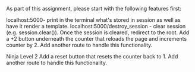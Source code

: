 As part of this assignment, please start with the following features first:

localhost:5000- print in the terminal what's stored in session as well as have it render a template.
localhost:5000/destroy_session - clear session (e.g. session.clear()).  Once the session is cleared, redirect to the root.
Add a +2 button underneath the counter that reloads the page and increments counter by 2. Add another route to handle this functionality.

Ninja Level 2
Add a reset button that resets the counter back to 1. Add another route to handle this functionality.